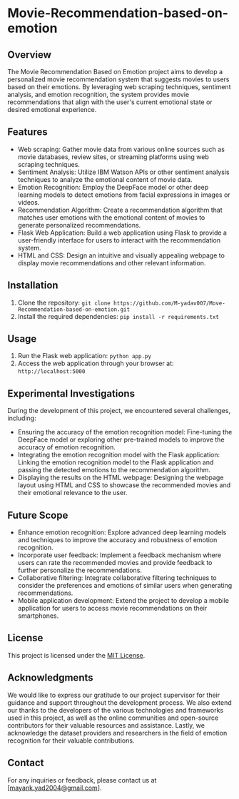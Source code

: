 # Movie-Recommendation-based-on-emotion




## Overview
The Movie Recommendation Based on Emotion project aims to develop a personalized movie recommendation system that suggests movies to users based on their emotions. By leveraging web scraping techniques, sentiment analysis, and emotion recognition, the system provides movie recommendations that align with the user's current emotional state or desired emotional experience.

## Features
- Web scraping: Gather movie data from various online sources such as movie databases, review sites, or streaming platforms using web scraping techniques.
- Sentiment Analysis: Utilize IBM Watson APIs or other sentiment analysis techniques to analyze the emotional content of movie data.
- Emotion Recognition: Employ the DeepFace model or other deep learning models to detect emotions from facial expressions in images or videos.
- Recommendation Algorithm: Create a recommendation algorithm that matches user emotions with the emotional content of movies to generate personalized recommendations.
- Flask Web Application: Build a web application using Flask to provide a user-friendly interface for users to interact with the recommendation system.
- HTML and CSS: Design an intuitive and visually appealing webpage to display movie recommendations and other relevant information.

## Installation
1. Clone the repository: `git clone https://github.com/M-yadav007/Move-Recommendation-based-on-emotion.git`
2. Install the required dependencies: `pip install -r requirements.txt`

## Usage
1. Run the Flask web application: `python app.py`
2. Access the web application through your browser at: `http://localhost:5000`

## Experimental Investigations
During the development of this project, we encountered several challenges, including:
- Ensuring the accuracy of the emotion recognition model: Fine-tuning the DeepFace model or exploring other pre-trained models to improve the accuracy of emotion recognition.
- Integrating the emotion recognition model with the Flask application: Linking the emotion recognition model to the Flask application and passing the detected emotions to the recommendation algorithm.
- Displaying the results on the HTML webpage: Designing the webpage layout using HTML and CSS to showcase the recommended movies and their emotional relevance to the user.

## Future Scope
- Enhance emotion recognition: Explore advanced deep learning models and techniques to improve the accuracy and robustness of emotion recognition.
- Incorporate user feedback: Implement a feedback mechanism where users can rate the recommended movies and provide feedback to further personalize the recommendations.
- Collaborative filtering: Integrate collaborative filtering techniques to consider the preferences and emotions of similar users when generating recommendations.
- Mobile application development: Extend the project to develop a mobile application for users to access movie recommendations on their smartphones.

## License
This project is licensed under the [MIT License](https://github.com/M-yadav007/Movie-Recommendation-based-on-emotion/blob/main/LICENSE).



## Acknowledgments
We would like to express our gratitude to our project supervisor for their guidance and support throughout the development process. We also extend our thanks to the developers of the various technologies and frameworks used in this project, as well as the online communities and open-source contributors for their valuable resources and assistance. Lastly, we acknowledge the dataset providers and researchers in the field of emotion recognition for their valuable contributions.

## Contact
For any inquiries or feedback, please contact us at [mayank.yad2004@gmail.com].
